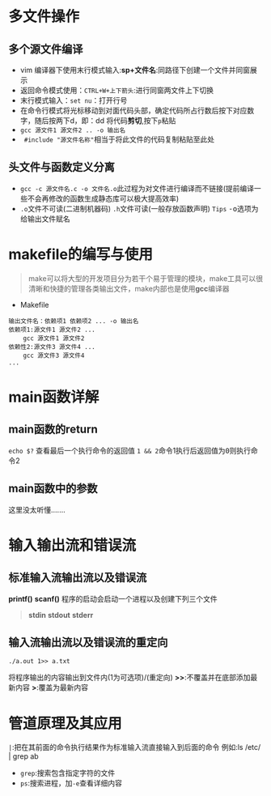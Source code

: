 # 多文件操作
## 多个源文件编译
 - vim 编译器下使用末行模式输入:**sp+文件名**:同路径下创建一个文件并同窗展示
 - 返回命令模式使用：`CTRL+W+上下箭头`:进行同窗两文件上下切换
 - 末行模式输入：`set nu`：打开行号
 - 在命令行模式将光标移动到对面代码头部，确定代码所占行数后按下对应数字，随后按两下d，即：dd 将代码**剪切**,按下`p`粘贴
 - `gcc 源文件1 源文件2 .. -o 输出名`
 - ` #include "源文件名称"`相当于将此文件的代码复制粘贴至此处


## 头文件与函数定义分离
 - `gcc -c 源文件名.c -o 文件名.o`此过程为对文件进行编译而不链接(提前编译一些不会再修改的函数生成静态库可以极大提高效率)
 - `.o`文件不可读(二进制机器码) `.h`文件可读(一般存放函数声明)
`Tips` <kbd>-o</kbd>选项为给输出文件赋名

# makefile的编写与使用
> make可以将大型的开发项目分为若干个易于管理的模块，make工具可以很清晰和快捷的管理各类输出文件，make内部也是使用**gcc**编译器

 - Makefile
```
输出文件名：依赖项1 依赖项2 ... -o 输出名
依赖项1:源文件1 源文件2 ...
	gcc 源文件1 源文件2
依赖性2:源文件3 源文件4 ...
	gcc 源文件3 源文件4
...
```

# main函数详解
## main函数的return 
`echo $?` 查看最后一个执行命令的返回值
`1 && 2`命令1执行后返回值为<kbd>0</kbd>则执行命令2

## main函数中的参数
这里没太听懂.......



# 输入输出流和错误流
## 标准输入流输出流以及错误流
**printf()**
**scanf()**
程序的启动会启动一个进程以及创建下列三个文件

> **stdin** **stdout** **stderr**

## 输入流输出流以及错误流的重定向

```
./a.out 1>> a.txt
```
将程序输出的内容输出到文件内(1为可选项)/(重定向)
**>>**:不覆盖并在底部添加最新内容
**>**:覆盖为最新内容


# 管道原理及其应用
 `|`:把在其前面的命令执行结果作为标准输入流直接输入到后面的命令
例如:ls /etc/ | grep ab

 - `grep`:搜索包含指定字符的文件
 - `ps`:搜索进程，加`-e`查看详细内容

